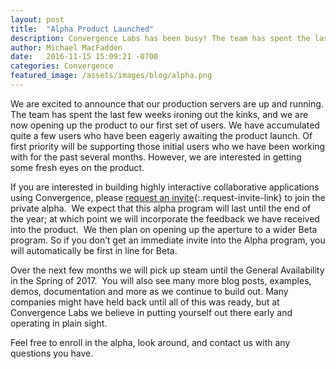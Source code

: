 ```yaml
---
layout: post
title:  "Alpha Product Launched"
description: Convergence Labs has been busy! The team has spent the last few weeks ironing out the kinks, and we are now opening up the product to our first set of users.
author: Michael MacFadden
date:   2016-11-15 15:09:21 -0700
categories: Convergence
featured_image: /assets/images/blog/alpha.png
---
```


We are excited to announce that our production servers are up and running. The team has spent the last few weeks ironing out the kinks, and we are now opening up the product to our first set of users. We have accumulated quite a few users who have been eagerly awaiting the product launch. Of first priority will be supporting those initial users who we have been working with for the past several months. However, we are interested in getting some fresh eyes on the product.

If you are interested in building highly interactive collaborative applications using Convergence, please [request an invite](https://admin.convergence.io/request-invite){:.request-invite-link} to join the private alpha.  We expect that this alpha program will last until the end of the year; at which point we will incorporate the feedback we have received into the product.  We then plan on opening up the aperture to a wider Beta program. So if you don’t get an immediate invite into the Alpha program, you will automatically be first in line for Beta.

Over the next few months we will pick up steam until the General Availability in the Spring of 2017.  You will also see many more blog posts, examples, demos, documentation and more as we continue to build out. Many companies might have held back until all of this was ready, but at Convergence Labs we believe in putting yourself out there early and operating in plain sight.

Feel free to enroll in the alpha, look around, and contact us with any questions you have.